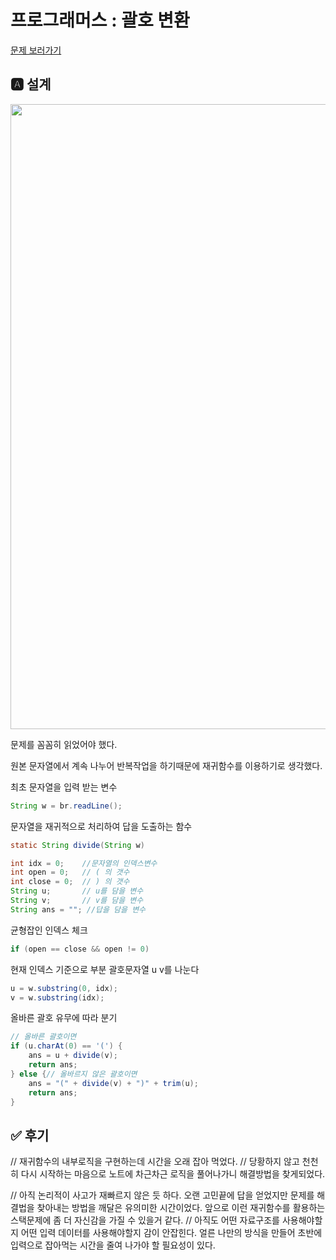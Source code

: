 # 프로그래머스 : 괄호 변환
[문제 보러가기](https://programmers.co.kr/learn/courses/30/lessons/60058)

## 🅰 설계
<img src ="https://user-images.githubusercontent.com/69133236/106154898-725ac380-61c3-11eb-8d5c-b8bf0b03fab8.jpg" height=1000>

문제를 꼼꼼히 읽었어야 했다.

원본 문자열에서 계속 나누어 반복작업을 하기때문에 재귀함수를 이용하기로 생각했다.

최초 문자열을 입력 받는 변수

```java
String w = br.readLine();
```

문자열을 재귀적으로 처리하여 답을 도출하는 함수
```java
static String divide(String w)

int idx = 0;	//문자열의 인덱스변수
int open = 0;	// ( 의 갯수
int close = 0;	// ) 의 갯수
String u;		// u를 담을 변수
String v;		// v를 담을 변수
String ans = ""; //답을 담을 변수
```


균형잡인 인덱스 체크
```java
if (open == close && open != 0)
```

현재 인덱스 기준으로 부분 괄호문자열 u v를 나눈다
```java
u = w.substring(0, idx);	
v = w.substring(idx);
```


올바른 괄호 유무에 따라 분기
```java
// 올바른 괄호이면
if (u.charAt(0) == '(') {
    ans = u + divide(v);
    return ans;
} else {// 올바르지 않은 괄호이면
    ans = "(" + divide(v) + ")" + trim(u);
    return ans;
}
```


## ✅ 후기
// 재귀함수의 내부로직을 구현하는데 시간을 오래 잡아 먹었다.
// 당황하지 않고 천천히 다시 시작하는 마음으로 노트에 차근차근 로직을 풀어나가니 해결방법을 찾게되었다.

// 아직 논리적이 사고가 재빠르지 않은 듯 하다. 오랜 고민끝에 답을 얻었지만 문제를 해결법을 찾아내는 방법을 깨달은 유의미한 시간이었다. 앞으로 이런 재귀함수를 활용하는 스택문제에 좀 더 자신감을 가질 수 있을거 같다.
// 아직도 어떤 자료구조를 사용해야할지 어떤 입력 데이터를 사용해야할지 감이 안잡힌다. 얼른 나만의 방식을 만들어 초반에 입력으로 잡아먹는 시간을 줄여 나가야 할 필요성이 있다.